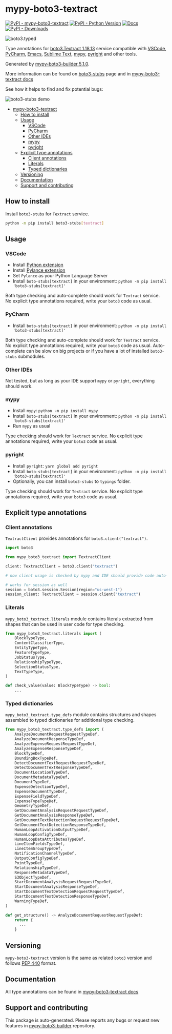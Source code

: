 <a id="mypy-boto3-textract"></a>

# mypy-boto3-textract

[![PyPI - mypy-boto3-textract](https://img.shields.io/pypi/v/mypy-boto3-textract.svg?color=blue)](https://pypi.org/project/mypy-boto3-textract)
[![PyPI - Python Version](https://img.shields.io/pypi/pyversions/mypy-boto3-textract.svg?color=blue)](https://pypi.org/project/mypy-boto3-textract)
[![Docs](https://img.shields.io/readthedocs/mypy-boto3-builder.svg?color=blue)](https://mypy-boto3-builder.readthedocs.io/)
[![PyPI - Downloads](https://img.shields.io/pypi/dw/mypy-boto3-textract?color=blue)](https://pypistats.org/packages/mypy-boto3-textract)

![boto3.typed](https://github.com/vemel/mypy_boto3_builder/raw/master/logo.png)

Type annotations for
[boto3.Textract 1.18.13](https://boto3.amazonaws.com/v1/documentation/api/1.18.13/reference/services/textract.html#Textract)
service compatible with [VSCode](https://code.visualstudio.com/),
[PyCharm](https://www.jetbrains.com/pycharm/),
[Emacs](https://www.gnu.org/software/emacs/),
[Sublime Text](https://www.sublimetext.com/),
[mypy](https://github.com/python/mypy),
[pyright](https://github.com/microsoft/pyright) and other tools.

Generated by
[mypy-boto3-builder 5.1.0](https://github.com/vemel/mypy_boto3_builder).

More information can be found on
[boto3-stubs](https://pypi.org/project/boto3-stubs/) page and in
[mypy-boto3-textract docs](https://vemel.github.io/boto3_stubs_docs/mypy_boto3_textract/)

See how it helps to find and fix potential bugs:

![boto3-stubs demo](https://github.com/vemel/mypy_boto3_builder/raw/master/demo.gif)

- [mypy-boto3-textract](#mypy-boto3-textract)
  - [How to install](#how-to-install)
  - [Usage](#usage)
    - [VSCode](#vscode)
    - [PyCharm](#pycharm)
    - [Other IDEs](#other-ides)
    - [mypy](#mypy)
    - [pyright](#pyright)
  - [Explicit type annotations](#explicit-type-annotations)
    - [Client annotations](#client-annotations)
    - [Literals](#literals)
    - [Typed dictionaries](#typed-dictionaries)
  - [Versioning](#versioning)
  - [Documentation](#documentation)
  - [Support and contributing](#support-and-contributing)

<a id="how-to-install"></a>

## How to install

Install `boto3-stubs` for `Textract` service.

```bash
python -m pip install boto3-stubs[textract]
```

<a id="usage"></a>

## Usage

<a id="vscode"></a>

### VSCode

- Install
  [Python extension](https://marketplace.visualstudio.com/items?itemName=ms-python.python)
- Install
  [Pylance extension](https://marketplace.visualstudio.com/items?itemName=ms-python.vscode-pylance)
- Set `Pylance` as your Python Language Server
- Install `boto-stubs[textract]` in your environment:
  `python -m pip install 'boto3-stubs[textract]'`

Both type checking and auto-complete should work for `Textract` service. No
explicit type annotations required, write your `boto3` code as usual.

<a id="pycharm"></a>

### PyCharm

- Install `boto-stubs[textract]` in your environment:
  `python -m pip install 'boto3-stubs[textract]'`

Both type checking and auto-complete should work for `Textract` service. No
explicit type annotations required, write your `boto3` code as usual.
Auto-complete can be slow on big projects or if you have a lot of installed
`boto3-stubs` submodules.

<a id="other-ides"></a>

### Other IDEs

Not tested, but as long as your IDE support `mypy` or `pyright`, everything
should work.

<a id="mypy"></a>

### mypy

- Install `mypy`: `python -m pip install mypy`
- Install `boto-stubs[textract]` in your environment:
  `python -m pip install 'boto3-stubs[textract]'`
- Run `mypy` as usual

Type checking should work for `Textract` service. No explicit type annotations
required, write your `boto3` code as usual.

<a id="pyright"></a>

### pyright

- Install `pyright`: `yarn global add pyright`
- Install `boto-stubs[textract]` in your environment:
  `python -m pip install 'boto3-stubs[textract]'`
- Optionally, you can install `boto3-stubs` to `typings` folder.

Type checking should work for `Textract` service. No explicit type annotations
required, write your `boto3` code as usual.

<a id="explicit-type-annotations"></a>

## Explicit type annotations

<a id="client-annotations"></a>

### Client annotations

`TextractClient` provides annotations for `boto3.client("textract")`.

```python
import boto3

from mypy_boto3_textract import TextractClient

client: TextractClient = boto3.client("textract")

# now client usage is checked by mypy and IDE should provide code auto-complete

# works for session as well
session = boto3.session.Session(region="us-west-1")
session_client: TextractClient = session.client("textract")
```

<a id="literals"></a>

### Literals

`mypy_boto3_textract.literals` module contains literals extracted from shapes
that can be used in user code for type checking.

```python
from mypy_boto3_textract.literals import (
    BlockTypeType,
    ContentClassifierType,
    EntityTypeType,
    FeatureTypeType,
    JobStatusType,
    RelationshipTypeType,
    SelectionStatusType,
    TextTypeType,
)

def check_value(value: BlockTypeType) -> bool:
    ...
```

<a id="typed-dictionaries"></a>

### Typed dictionaries

`mypy_boto3_textract.type_defs` module contains structures and shapes assembled
to typed dictionaries for additional type checking.

```python
from mypy_boto3_textract.type_defs import (
    AnalyzeDocumentRequestRequestTypeDef,
    AnalyzeDocumentResponseTypeDef,
    AnalyzeExpenseRequestRequestTypeDef,
    AnalyzeExpenseResponseTypeDef,
    BlockTypeDef,
    BoundingBoxTypeDef,
    DetectDocumentTextRequestRequestTypeDef,
    DetectDocumentTextResponseTypeDef,
    DocumentLocationTypeDef,
    DocumentMetadataTypeDef,
    DocumentTypeDef,
    ExpenseDetectionTypeDef,
    ExpenseDocumentTypeDef,
    ExpenseFieldTypeDef,
    ExpenseTypeTypeDef,
    GeometryTypeDef,
    GetDocumentAnalysisRequestRequestTypeDef,
    GetDocumentAnalysisResponseTypeDef,
    GetDocumentTextDetectionRequestRequestTypeDef,
    GetDocumentTextDetectionResponseTypeDef,
    HumanLoopActivationOutputTypeDef,
    HumanLoopConfigTypeDef,
    HumanLoopDataAttributesTypeDef,
    LineItemFieldsTypeDef,
    LineItemGroupTypeDef,
    NotificationChannelTypeDef,
    OutputConfigTypeDef,
    PointTypeDef,
    RelationshipTypeDef,
    ResponseMetadataTypeDef,
    S3ObjectTypeDef,
    StartDocumentAnalysisRequestRequestTypeDef,
    StartDocumentAnalysisResponseTypeDef,
    StartDocumentTextDetectionRequestRequestTypeDef,
    StartDocumentTextDetectionResponseTypeDef,
    WarningTypeDef,
)

def get_structure() -> AnalyzeDocumentRequestRequestTypeDef:
    return {
      ...
    }
```

<a id="versioning"></a>

## Versioning

`mypy-boto3-textract` version is the same as related `boto3` version and
follows [PEP 440](https://www.python.org/dev/peps/pep-0440/) format.

<a id="documentation"></a>

## Documentation

All type annotations can be found in
[mypy-boto3-textract docs](https://vemel.github.io/boto3_stubs_docs/mypy_boto3_textract/)

<a id="support-and-contributing"></a>

## Support and contributing

This package is auto-generated. Please reports any bugs or request new features
in [mypy-boto3-builder](https://github.com/vemel/mypy_boto3_builder/issues/)
repository.
